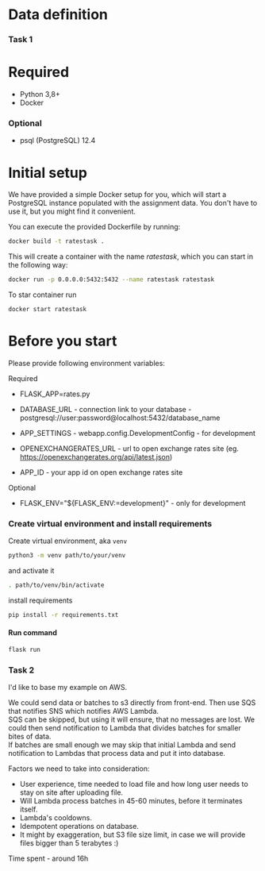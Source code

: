 # Data definition

### Task 1

# Required

* Python 3,8+
* Docker

### Optional
* psql (PostgreSQL) 12.4

# Initial setup

We have provided a simple Docker setup for you, which will start a
PostgreSQL instance populated with the assignment data. You don't have
to use it, but you might find it convenient.

You can execute the provided Dockerfile by running:

```bash
docker build -t ratestask .
```

This will create a container with the name *ratestask*, which you can
start in the following way:

```bash
docker run -p 0.0.0.0:5432:5432 --name ratestask ratestask
```

To star container run

```bash
docker start ratestask
```


# Before you start

Please provide following environment variables:  

Required
* FLASK_APP=rates.py

* DATABASE_URL - connection link to your database - postgresql://user:password@localhost:5432/database_name

* APP_SETTINGS - webapp.config.DevelopmentConfig - for development

* OPENEXCHANGERATES_URL - url to open exchange rates site (eg. https://openexchangerates.org/api/latest.json)
* APP_ID - your app id on open exchange rates site
  
Optional
* FLASK_ENV="${FLASK_ENV:=development}" - only for development

### Create virtual environment and install requirements
Create virtual environment, aka ```venv```

```bash
python3 -m venv path/to/your/venv
```

and activate it

```bash
. path/to/venv/bin/activate
```

install requirements

```bash
pip install -r requirements.txt
```

#### Run command  

```bash
flask run
```

### Task 2
 
I'd like to base my example on AWS.

We could send data or batches to s3 directly from front-end. Then use SQS that notifies SNS which notifies AWS Lambda.  
SQS can be skipped, but using it will ensure, that no messages are lost. We could then send notification to Lambda that divides batches for smaller bites of data.  
If batches are small enough we may skip that initial Lambda and send notification to Lambdas that process data and put it into database.  

Factors we need to take into consideration:  
* User experience, time needed to load file and how long user needs to stay on site after uploading file.  
* Will Lambda process batches in 45-60 minutes, before it terminates itself.  
* Lambda's cooldowns.  
* Idempotent operations on database.  
* It might by exaggeration, but S3 file size limit, in case we will provide files bigger than 5 terabytes :)

Time spent - around 16h